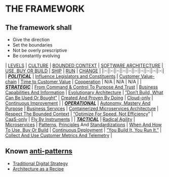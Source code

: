 # THE FRAMEWORK
## The framework shall
* Give the direction
* Set the boundaries
* Not be overly prescriptive
* Be constantly evolving

| [LEVELS](levels.md)  | [CULTURE](culture.md)  | [BOUNDED CONTEXT](bounded-context.md)  | [SOFTWARE ARCHITECTURE](software-architecture.md)  | [USE, BUY OR BUILD](use-buy-or-build.md)  | [SHIP](ship.md)  | [RUN](run.md)  | [CHANGE](change.md)  |
|:-:|:-:|:-:|:-:|:-:|:-:|:-:|:-:|:-:|:-:|
| ***[POLITICAL](https://github.com/LarsBarkman/guardian/blob/master/levels.md#political-level)***  | [Influence Legislators and Constituents](influence-legislators-and-constituents.md)  | [Customer Value-chain](customer-value-chain.md)  | [Time to Customer Value](time-to-customer-value.md)  | [Cooperation](cooperation.md)  | N/A  | N/A | N/A |
| ***[STRATEGIC](https://github.com/LarsBarkman/guardian/blob/master/levels.md#strategic-level)***  | [From Command & Control To Purpose And Trust](from-command-control-to-purpose-and-trust.md)  | [Business Capabilities And Information](business-capabilities-and-information.md)  | [Evolutionary Architecture](evolutionary-architecture.md)  | [”Don’t Build, What Can Be Used Or Bought”](dont-build-what-can-be-used-or-bought.md)  | [Created And Proven By Doing](created-and-proven-by-doing.md)  | [Cloud-only](cloud-only.md)  | [Continuous Improvement](continuous-improvement.md)  |
| ***[OPERATIONAL](https://github.com/LarsBarkman/guardian/blob/master/levels.md#operational-level)***  | [Autonomy, Mastery And Purpose](autonomy-mastery-and-purpose.md)  | [Business Services](business-services.md)  | [Containerized Microservices Architecture](containerized-microservices-architecture.md)  | [Respect The Bounded Context](respect-the-bounded-context.md)  | [“Optimize For Speed, Not Efficiency](optimize-for-speed-not-efficiency.md)”  | [CaaS-only](caas-only.md)  | [Fly By Instruments](fly-by-instruments.md)  |
| ***[TACTICAL](https://github.com/LarsBarkman/guardian/blob/master/levels.md#tactical-level)***  | [Radical Agility](radical-agility.md)  | [Microservices](microservices.md)  | [Patterns](patterns.md), [Principles](principles.md) And [Standardizations](standardizations.md)  | [When And How To Use, Buy Or Build](when-and-how-to-use-buy-or-build.md)  | [Continuous Deployment](continuous-deployment.md)  | [“You Build It, You Run It.”](you-build-it-you-run-it.md)  | [Collect And Use Customer Metrics And Telemetry](collect-and-use-customer-metrics-and-telemetry.md)  |

## Known [anti-patterns](http://martinfowler.com/bliki/AntiPattern.html)
* [Traditional Digital Strategy](https://www.thoughtworks.com/insights/blog/digital-strategy-dead)
* [Architecture as a Recipe](http://doveltech.com/innovation/the-beginning-of-the-end-for-enterprise-architecture-frameworks/)

